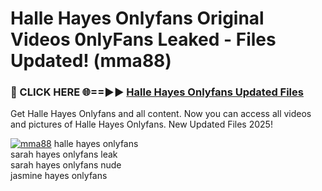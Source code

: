 # Halle Hayes Onlyfans Original Videos 0nlyFans Leaked - Files Updated! (mma88)

<h3>🔴 CLICK HERE 🌐==►► <a href="https://tinyurl.com/2wckxsce" rel="nofollow">Halle Hayes Onlyfans Updated Files</a></h3>

Get Halle Hayes Onlyfans and all content. Now you can access all videos and pictures of Halle Hayes Onlyfans. New Updated Files 2025!

[![mma88](https://i.imgur.com/AFduVYN.gif)](https://tinyurl.com/2wckxsce)
halle hayes onlyfans<br>
sarah hayes onlyfans leak<br>
sarah hayes onlyfans nude<br>
jasmine hayes onlyfans